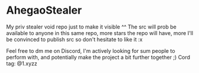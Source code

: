 # AhegaoStealer

My priv stealer void repo just to make it visible ^^
The src will prob be available to anyone in this same repo, more stars the repo will have, more I'll be convinced to publish src so don't hesitate to like it :x

Feel free to dm me on Discord, I'm actively looking for sum people to perform with, and potentially make the project a bit further together ;)
Cord tag: @1.xyzz
